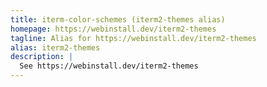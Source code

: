```yaml
---
title: iterm-color-schemes (iterm2-themes alias)
homepage: https://webinstall.dev/iterm2-themes
tagline: Alias for https://webinstall.dev/iterm2-themes
alias: iterm2-themes
description: |
  See https://webinstall.dev/iterm2-themes
---
```

